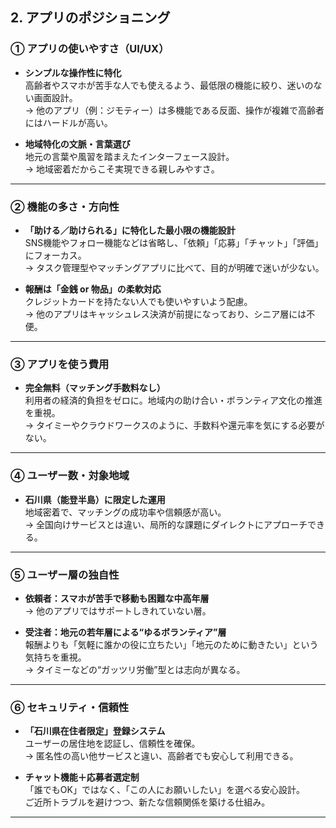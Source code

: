 ## 2. アプリのポジショニング

### ① アプリの使いやすさ（UI/UX）

- **シンプルな操作性に特化**  
  高齢者やスマホが苦手な人でも使えるよう、最低限の機能に絞り、迷いのない画面設計。  
  → 他のアプリ（例：ジモティー）は多機能である反面、操作が複雑で高齢者にはハードルが高い。

- **地域特化の文脈・言葉選び**  
  地元の言葉や風習を踏まえたインターフェース設計。  
  → 地域密着だからこそ実現できる親しみやすさ。

---

### ② 機能の多さ・方向性

- **「助ける／助けられる」に特化した最小限の機能設計**  
  SNS機能やフォロー機能などは省略し、「依頼」「応募」「チャット」「評価」にフォーカス。  
  → タスク管理型やマッチングアプリに比べて、目的が明確で迷いが少ない。

- **報酬は「金銭 or 物品」の柔軟対応**  
  クレジットカードを持たない人でも使いやすいよう配慮。  
  → 他のアプリはキャッシュレス決済が前提になっており、シニア層には不便。

---

### ③ アプリを使う費用

- **完全無料（マッチング手数料なし）**  
  利用者の経済的負担をゼロに。地域内の助け合い・ボランティア文化の推進を重視。  
  → タイミーやクラウドワークスのように、手数料や還元率を気にする必要がない。

---

### ④ ユーザー数・対象地域

- **石川県（能登半島）に限定した運用**  
  地域密着で、マッチングの成功率や信頼感が高い。  
  → 全国向けサービスとは違い、局所的な課題にダイレクトにアプローチできる。

---

### ⑤ ユーザー層の独自性

- **依頼者：スマホが苦手で移動も困難な中高年層**  
  → 他のアプリではサポートしきれていない層。

- **受注者：地元の若年層による“ゆるボランティア”層**  
  報酬よりも「気軽に誰かの役に立ちたい」「地元のために動きたい」という気持ちを重視。  
  → タイミーなどの“ガッツリ労働”型とは志向が異なる。

---

### ⑥ セキュリティ・信頼性

- **「石川県在住者限定」登録システム**  
  ユーザーの居住地を認証し、信頼性を確保。  
  → 匿名性の高い他サービスと違い、高齢者でも安心して利用できる。

- **チャット機能＋応募者選定制**  
  「誰でもOK」ではなく、「この人にお願いしたい」を選べる安心設計。  
  ご近所トラブルを避けつつ、新たな信頼関係を築ける仕組み。

---
